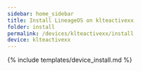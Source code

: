 ```yaml
---
sidebar: home_sidebar
title: Install LineageOS on klteactivexx
folder: install
permalink: /devices/klteactivexx/install
device: klteactivexx
---
```

{% include templates/device_install.md %}
